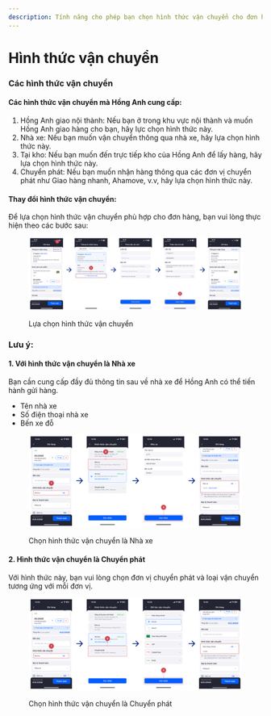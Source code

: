 ```yaml
---
description: Tính năng cho phép bạn chọn hình thức vận chuyển cho đơn hàng
---
```


# Hình thức vận chuyển

### Các hình thức vận chuyển&#x20;

#### Các hình thức vận chuyển mà Hồng Anh cung cấp:

1. Hồng Anh giao nội thành: Nếu bạn ở trong khu vực nội thành và muốn Hồng Anh giao hàng cho bạn, hãy lực chọn hình thức này.
2. Nhà xe: Nếu bạn muốn vận chuyển thông qua nhà xe, hãy lựa chọn hình thức này.
3. Tại kho: Nếu bạn muốn đến trực tiếp kho của Hồng Anh để lấy hàng, hãy lựa chọn hình thức này.
4. Chuyển phát: Nếu bạn muốn nhận hàng thông qua các đơn vị chuyển phát như Giao hàng nhanh, Ahamove, v.v, hãy lựa chọn hình thức này.

#### Thay đổi hình thức vận chuyển:

Để lựa chọn hình thức vận chuyển phù hợp cho đơn hàng, bạn vui lòng thực hiện theo các bước sau:

<figure><img src="../.gitbook/assets/image.png" alt=""><figcaption><p>Lựa chọn hình thức vận chuyển</p></figcaption></figure>

### Lưu ý:

#### 1. Với hình thức vận chuyển là Nhà xe

Bạn cần cung cấp đầy đủ thông tin sau về nhà xe để Hồng Anh có thể tiến hành gửi hàng.

* Tên nhà xe
* Số điện thoại nhà xe
* Bến xe đỗ

<figure><img src="../.gitbook/assets/image (2).png" alt=""><figcaption><p>Chọn hình thức vận chuyển là Nhà xe</p></figcaption></figure>

#### 2. Hình thức vận chuyển là Chuyển phát

Với hình thức này, bạn vui lòng chọn đơn vị chuyển phát và loại vận chuyển tương ứng với mỗi đơn vị.

<figure><img src="../.gitbook/assets/image (3).png" alt=""><figcaption><p>Chọn hình thức vận chuyển là Chuyển phát</p></figcaption></figure>
